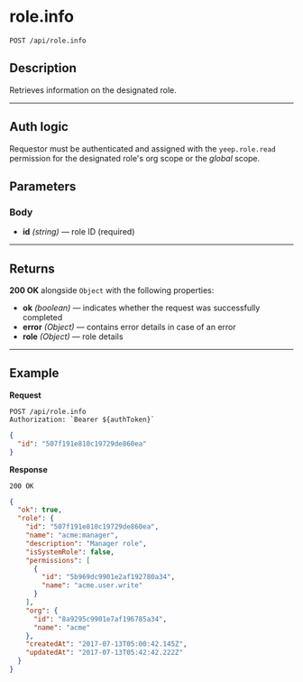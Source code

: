# role.info

`POST /api/role.info`

## Description

Retrieves information on the designated role.

---

## Auth logic

Requestor must be authenticated and assigned with the `yeep.role.read` permission for the designated role's org scope or the _global_ scope.

## Parameters

### Body

- **id** _(string)_ — role ID (required)

---

## Returns

**200 OK** alongside `Object` with the following properties:

- **ok** _(boolean)_ — indicates whether the request was successfully completed
- **error** _(Object)_ — contains error details in case of an error
- **role** _(Object)_ — role details

---

## Example

**Request**

```
POST /api/role.info
Authorization: `Bearer ${authToken}`
```

```json
{
  "id": "507f191e810c19729de860ea"
}
```

**Response**

`200 OK`

```json
{
  "ok": true,
  "role": {
    "id": "507f191e810c19729de860ea",
    "name": "acme:manager",
    "description": "Manager role",
    "isSystemRole": false,
    "permissions": [
      {
        "id": "5b969dc9901e2af192780a34",
        "name": "acme.user.write"
      }
    ],
    "org": {
      "id": "8a9295c9901e7af196785a34",
      "name": "acme"
    },
    "createdAt": "2017-07-13T05:00:42.145Z",
    "updatedAt": "2017-07-13T05:42:42.222Z"
  }
}
```
